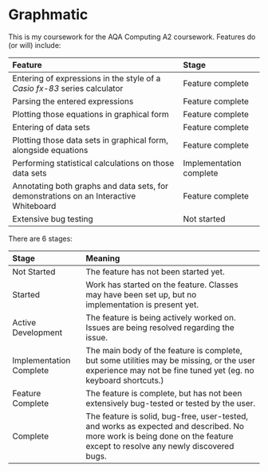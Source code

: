 Graphmatic
==========

This is my coursework for the AQA Computing A2 coursework. Features do (or will) include:

| Feature | Stage |
|:--------|:------|
|Entering of expressions in the style of a *Casio fx-83* series calculator|Feature complete|
|Parsing the entered expressions|Feature complete|
|Plotting those equations in graphical form|Feature complete|
|Entering of data sets|Feature complete|
|Plotting those data sets in graphical form, alongside equations|Feature complete|
|Performing statistical calculations on those data sets|Implementation complete|
|Annotating both graphs and data sets, for demonstrations on an Interactive Whiteboard|Feature complete|
|Extensive bug testing|Not started|

There are 6 stages:

| Stage | Meaning |
|:------|:--------|
|Not Started|The feature has not been started yet.|
|Started|Work has started on the feature. Classes may have been set up, but no implementation is present yet.|
|Active Development|The feature is being actively worked on. Issues are being resolved regarding the issue.|
|Implementation Complete|The main body of the feature is complete, but some utilities may be missing, or the user experience may not be fine tuned yet (eg. no keyboard shortcuts.)|
|Feature Complete|The feature is complete, but has not been extensively bug-tested or tested by the user.|
|Complete|The feature is solid, bug-free, user-tested, and works as expected and described. No more work is being done on the feature except to resolve any newly discovered bugs.|

